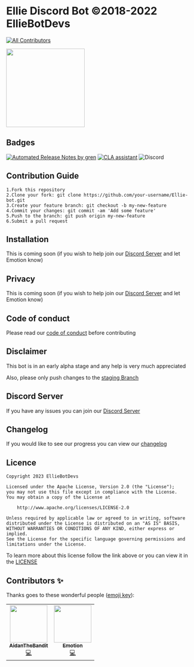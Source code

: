 # Ellie Discord Bot ©2018-2022 EllieBotDevs

<!-- ALL-CONTRIBUTORS-BADGE:START - Do not remove or modify this section -->
[![All Contributors](https://img.shields.io/badge/all_contributors-2-orange.svg?style=flat-square)](#contributors-)
<!-- ALL-CONTRIBUTORS-BADGE:END -->

<img height="210" src="https://cdn.discordapp.com/attachments/765441543100170271/914327948667011132/Ellie_Concept_2_transparent_ver.png?size=2048" width="210"/>

## Badges

[![Automated Release Notes by gren](https://img.shields.io/badge/%F0%9F%A4%96-release%20notes-00B2EE.svg)](https://github-tools.github.io/github-release-notes/)
[![CLA assistant](https://cla-assistant.io/readme/badge/EllieBotDevs/Ellie-bot)](https://cla-assistant.io/EllieBotDevs/Ellie-bot)
![Discord](https://img.shields.io/discord/719739778165243944?color=blue&label=Discord&logo=Discord)

## Contribution Guide

```
1.Fork this repository
2.Clone your fork: git clone https://github.com/your-username/Ellie-bot.git
3.Create your feature branch: git checkout -b my-new-feature
4.Commit your changes: git commit -am 'Add some feature'
5.Push to the branch: git push origin my-new-feature
6.Submit a pull request
```

## Installation

This is coming soon (if you wish to help join our [Discord Server] and let Emotion know)

## Privacy

This is coming soon (if you wish to help join our [Discord Server] and let Emotion know)

## Code of conduct

Please read our [code of conduct](CODE_OF_CONDUCT.md) before contributing

## Disclaimer

This bot is in an early alpha stage and any help is very much appreciated

Also, please only push changes to the [staging Branch](https://github.com/EllieBotDevs/Ellie-bot/tree/staging)

## Discord Server

If you have any issues you can join our [Discord Server]

## Changelog

If you would like to see our progress you can view our [changelog](CHANGELOG.md)

## Licence

```
Copyright 2023 EllieBotDevs

Licensed under the Apache License, Version 2.0 (the "License");
you may not use this file except in compliance with the License.
You may obtain a copy of the License at

    http://www.apache.org/licenses/LICENSE-2.0

Unless required by applicable law or agreed to in writing, software
distributed under the License is distributed on an "AS IS" BASIS,
WITHOUT WARRANTIES OR CONDITIONS OF ANY KIND, either express or implied.
See the License for the specific language governing permissions and
limitations under the License.
```
To learn more about this license follow the link above or you can view it in the [LICENSE](LICENSE)

## Contributors ✨

Thanks goes to these wonderful people ([emoji key](https://allcontributors.org/docs/en/emoji-key)):
<!-- ALL-CONTRIBUTORS-LIST:START - Do not remove or modify this section -->
<!-- prettier-ignore-start -->
<!-- markdownlint-disable -->
<table>
  <tr>
    <td align="center"><a href="http://banditco.dev"><img src="https://avatars.githubusercontent.com/u/84136868?v=4?s=100" width="100px;" alt=""/><br /><sub><b>AidanTheBandit</b></sub></a><br /><a href="https://github.com/EllieBotDevs/Ellie-bot/commits?author=AidanTheBandit1" title="Code">💻</a></td>
    <td align="center"><a href="https://www.emotionchild.com"><img src="https://avatars.githubusercontent.com/u/36905598?v=4?s=100" width="100px;" alt=""/><br /><sub>  <b>Emotion</b></sub></a><br /><a href="https://github.com/EllieBotDevs/Ellie-v4/commits?author=EmotionChild" title="Code">💻</a></td>
  </tr>
</table>

<!-- markdownlint-restore -->
<!-- prettier-ignore-end -->

<!-- ALL-CONTRIBUTORS-LIST:END -->

[Discord Server]: https://discord.elliebot.net
